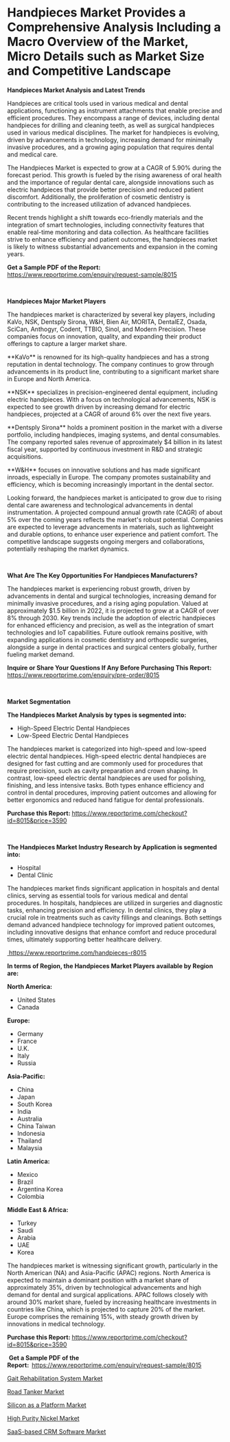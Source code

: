 <p><h1>Handpieces Market Provides a Comprehensive Analysis Including a Macro Overview of the Market, Micro Details such as Market Size and Competitive Landscape</h1></p><p><strong>Handpieces Market Analysis and Latest Trends</strong></p>
<p><p>Handpieces are critical tools used in various medical and dental applications, functioning as instrument attachments that enable precise and efficient procedures. They encompass a range of devices, including dental handpieces for drilling and cleaning teeth, as well as surgical handpieces used in various medical disciplines. The market for handpieces is evolving, driven by advancements in technology, increasing demand for minimally invasive procedures, and a growing aging population that requires dental and medical care.</p><p>The Handpieces Market is expected to grow at a CAGR of 5.90% during the forecast period. This growth is fueled by the rising awareness of oral health and the importance of regular dental care, alongside innovations such as electric handpieces that provide better precision and reduced patient discomfort. Additionally, the proliferation of cosmetic dentistry is contributing to the increased utilization of advanced handpieces.</p><p>Recent trends highlight a shift towards eco-friendly materials and the integration of smart technologies, including connectivity features that enable real-time monitoring and data collection. As healthcare facilities strive to enhance efficiency and patient outcomes, the handpieces market is likely to witness substantial advancements and expansion in the coming years.</p></p>
<p><strong>Get a Sample PDF of the Report:&nbsp;</strong> <a href="https://www.reportprime.com/enquiry/request-sample/8015?utm_campaign=1845&utm_medium=2&utm_source=Github&utm_content=ia&utm_term=28112024&utm_id=handpieces">https://www.reportprime.com/enquiry/request-sample/8015</a></p>
<p>&nbsp;</p>
<p><strong>Handpieces Major Market Players</strong></p>
<p><p>The handpieces market is characterized by several key players, including KaVo, NSK, Dentsply Sirona, W&H, Bien Air, MORITA, DentalEZ, Osada, SciCan, Anthogyr, Codent, TTBIO, Sinol, and Modern Precision. These companies focus on innovation, quality, and expanding their product offerings to capture a larger market share.</p><p>**KaVo** is renowned for its high-quality handpieces and has a strong reputation in dental technology. The company continues to grow through advancements in its product line, contributing to a significant market share in Europe and North America.</p><p>**NSK** specializes in precision-engineered dental equipment, including electric handpieces. With a focus on technological advancements, NSK is expected to see growth driven by increasing demand for electric handpieces, projected at a CAGR of around 6% over the next five years.</p><p>**Dentsply Sirona** holds a prominent position in the market with a diverse portfolio, including handpieces, imaging systems, and dental consumables. The company reported sales revenue of approximately $4 billion in its latest fiscal year, supported by continuous investment in R&D and strategic acquisitions.</p><p>**W&H** focuses on innovative solutions and has made significant inroads, especially in Europe. The company promotes sustainability and efficiency, which is becoming increasingly important in the dental sector.</p><p>Looking forward, the handpieces market is anticipated to grow due to rising dental care awareness and technological advancements in dental instrumentation. A projected compound annual growth rate (CAGR) of about 5% over the coming years reflects the market's robust potential. Companies are expected to leverage advancements in materials, such as lightweight and durable options, to enhance user experience and patient comfort. The competitive landscape suggests ongoing mergers and collaborations, potentially reshaping the market dynamics.</p></p>
<p>&nbsp;</p>
<p><strong>What Are The Key Opportunities For Handpieces Manufacturers?</strong></p>
<p><p>The handpieces market is experiencing robust growth, driven by advancements in dental and surgical technologies, increasing demand for minimally invasive procedures, and a rising aging population. Valued at approximately $1.5 billion in 2022, it is projected to grow at a CAGR of over 8% through 2030. Key trends include the adoption of electric handpieces for enhanced efficiency and precision, as well as the integration of smart technologies and IoT capabilities. Future outlook remains positive, with expanding applications in cosmetic dentistry and orthopedic surgeries, alongside a surge in dental practices and surgical centers globally, further fueling market demand.</p></p>
<p><strong>Inquire or Share Your Questions If Any Before Purchasing This Report:</strong> <a href="https://www.reportprime.com/enquiry/pre-order/8015?utm_campaign=1845&utm_medium=2&utm_source=Github&utm_content=ia&utm_term=28112024&utm_id=handpieces">https://www.reportprime.com/enquiry/pre-order/8015</a></p>
<p>&nbsp;</p>
<p><strong>Market Segmentation</strong></p>
<p><strong>The Handpieces Market Analysis by types is segmented into:</strong></p>
<p><ul><li>High-Speed Electric Dental Handpieces</li><li>Low-Speed Electric Dental Handpieces</li></ul></p>
<p><p>The handpieces market is categorized into high-speed and low-speed electric dental handpieces. High-speed electric dental handpieces are designed for fast cutting and are commonly used for procedures that require precision, such as cavity preparation and crown shaping. In contrast, low-speed electric dental handpieces are used for polishing, finishing, and less intensive tasks. Both types enhance efficiency and control in dental procedures, improving patient outcomes and allowing for better ergonomics and reduced hand fatigue for dental professionals.</p></p>
<p><strong>Purchase this Report:&nbsp;</strong><a href="https://www.reportprime.com/checkout?id=8015&price=3590&utm_campaign=1845&utm_medium=2&utm_source=Github&utm_content=ia&utm_term=28112024&utm_id=handpieces">https://www.reportprime.com/checkout?id=8015&price=3590</a></p>
<p>&nbsp;</p>
<p><strong>The Handpieces Market Industry Research by Application is segmented into:</strong></p>
<p><ul><li>Hospital</li><li>Dental Clinic</li></ul></p>
<p><p>The handpieces market finds significant application in hospitals and dental clinics, serving as essential tools for various medical and dental procedures. In hospitals, handpieces are utilized in surgeries and diagnostic tasks, enhancing precision and efficiency. In dental clinics, they play a crucial role in treatments such as cavity fillings and cleanings. Both settings demand advanced handpiece technology for improved patient outcomes, including innovative designs that enhance comfort and reduce procedural times, ultimately supporting better healthcare delivery.</p></p>
<p><a href="https://www.reportprime.com/handpieces-r8015?utm_campaign=1845&utm_medium=2&utm_source=Github&utm_content=ia&utm_term=28112024&utm_id=handpieces">&nbsp;https://www.reportprime.com/handpieces-r8015</a></p>
<p><strong>In terms of Region, the Handpieces Market Players available by Region are:</strong></p>
<p>
    <p> <strong> North America: </strong>
        <ul>
            <li>United States</li>
            <li>Canada</li>
        </ul>
        </p> 
    <p> <strong> Europe: </strong>
        <ul>
            <li>Germany</li>
            <li>France</li>
            <li>U.K.</li>
            <li>Italy</li>
            <li>Russia</li>
        </ul>
        </p> 
    <p> <strong> Asia-Pacific: </strong>
        <ul>
            <li>China</li>
            <li>Japan</li>
            <li>South Korea</li>
            <li>India</li>
            <li>Australia</li>
            <li>China Taiwan</li>
            <li>Indonesia</li>
            <li>Thailand</li>
            <li>Malaysia</li>
        </ul>
        </p> 
    <p> <strong> Latin America: </strong>
        <ul>
            <li>Mexico</li>
            <li>Brazil</li>
            <li>Argentina Korea</li>
            <li>Colombia</li>
        </ul>
        </p> 
    <p> <strong> Middle East & Africa: </strong>
        <ul>
            <li>Turkey</li>
            <li>Saudi</li>
            <li>Arabia</li>
            <li>UAE</li>
            <li>Korea</li>
        </ul>
    </p>
    </p>
<p><p>The handpieces market is witnessing significant growth, particularly in the North American (NA) and Asia-Pacific (APAC) regions. North America is expected to maintain a dominant position with a market share of approximately 35%, driven by technological advancements and high demand for dental and surgical applications. APAC follows closely with around 30% market share, fueled by increasing healthcare investments in countries like China, which is projected to capture 20% of the market. Europe comprises the remaining 15%, with steady growth driven by innovations in medical technology.</p></p>
<p><strong>Purchase this Report: </strong><a href="https://www.reportprime.com/checkout?id=8015&price=3590&utm_campaign=1845&utm_medium=2&utm_source=Github&utm_content=ia&utm_term=28112024&utm_id=handpieces">https://www.reportprime.com/checkout?id=8015&price=3590</a></p>
<p>&nbsp;<strong>Get a Sample PDF of the Report:&nbsp;&nbsp;</strong><a href="https://www.reportprime.com/enquiry/request-sample/8015?utm_campaign=1845&utm_medium=2&utm_source=Github&utm_content=ia&utm_term=28112024&utm_id=handpieces">https://www.reportprime.com/enquiry/request-sample/8015</a></p>
<p><strong></strong></p>
<p><p><a href="https://github.com/RickHolmes3/Market-Research-Report-List-7/blob/main/gait-rehabilitation-system-market.md?utm_campaign=1845&utm_medium=2&utm_source=Github&utm_content=ia&utm_term=28112024&utm_id=handpieces">Gait Rehabilitation System Market</a></p><p><a href="https://www.linkedin.com/pulse/road-tanker-market-analysis-sizetrends-size-forecast-increasing-oi6kf?utm_campaign=1845&utm_medium=2&utm_source=Github&utm_content=ia&utm_term=28112024&utm_id=handpieces">Road Tanker Market</a></p><p><a href="https://issuu.com/reportprime-2/docs/silicon-as-a-platform-market-size-2_c7f3cd4394b1ce?utm_campaign=1845&utm_medium=2&utm_source=Github&utm_content=ia&utm_term=28112024&utm_id=handpieces">Silicon as a Platform Market</a></p><p><a href="https://www.linkedin.com/pulse/purity-nickel-market-size-witha-122-cagr-between-2024-2031-oippf?utm_campaign=1845&utm_medium=2&utm_source=Github&utm_content=ia&utm_term=28112024&utm_id=handpieces">High Purity Nickel Market</a></p><p><a href="https://issuu.com/reportprime-2/docs/saas-based-crm-software-market-size_4524845080eb3a?utm_campaign=1845&utm_medium=2&utm_source=Github&utm_content=ia&utm_term=28112024&utm_id=handpieces">SaaS-based CRM Software Market</a></p></p>